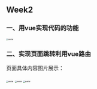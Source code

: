 ## Week2

### 一、用vue实现代码的功能

 

<img src="http://workspacezjh.top/1/1.png" alt="avatar" style="zoom:33%;" />



### 二、实现页面跳转利用vue路由

页面具体内容图片展示：

<img src="http://workspacezjh.top/1/2.jpg" alt="avatar" style="zoom:33%;" />

<img src="http://workspacezjh.top/1/3.jpg" alt="avatar" style="zoom:33%;" />

<img src="http://workspacezjh.top/1/4.jpg" alt="avatar" style="zoom:33%;" />